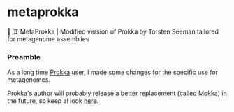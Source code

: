 # metaprokka
🧫 ♊ MetaProkka | Modified version of Prokka by Torsten Seeman tailored for metagenome assemblies

### Preamble

As a long time [Prokka](https://github.com/tseeman/prokka) user, I made some changes for the specific use for metagenomes. 

Prokka's author will probably release a better replacement (called Mokka) in the future, so keep al look [here](https://github.com/tseeman/mokka).
